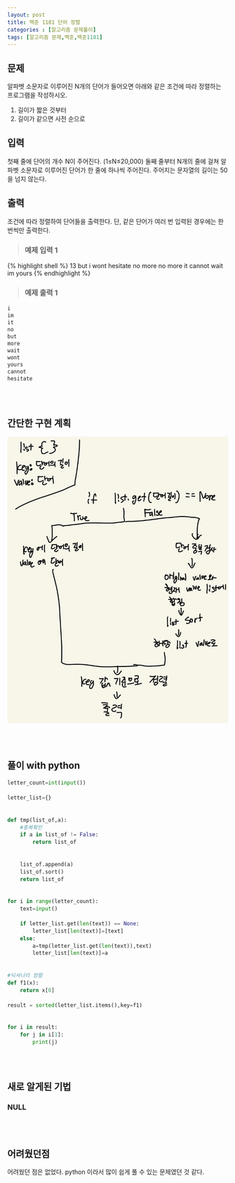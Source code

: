 ```yaml
---
layout: post
title: 백준 1181 단어 정렬
categories : [알고리즘 문제풀이]
tags: [알고리즘 문제,백준,백준1181]
---
```




문제
------
알파벳 소문자로 이루어진 N개의 단어가 들어오면 아래와 같은 조건에 따라 정렬하는 프로그램을 작성하시오.

1. 길이가 짧은 것부터
2. 길이가 같으면 사전 순으로

입력
------
첫째 줄에 단어의 개수 N이 주어진다. (1≤N≤20,000) 둘째 줄부터 N개의 줄에 걸쳐 알파벳 소문자로 이루어진 단어가 한 줄에 하나씩 주어진다. 주어지는 문자열의 길이는 50을 넘지 않는다.

출력
------
조건에 따라 정렬하여 단어들을 출력한다. 단, 같은 단어가 여러 번 입력된 경우에는 한 번씩만 출력한다.




><h3>예제 입력 1</h3>

{% highlight shell %}
13
but
i
wont
hesitate
no
more
no
more
it
cannot
wait
im
yours
{% endhighlight %}



><h3>예제 출력 1</h3>


```
i
im
it
no
but
more
wait
wont
yours
cannot
hesitate
```
<br><br>

간단한 구현 계획
-------
![구현계획](/assets/img/al_prob/baekjoon1181.jpg)


<br><br>


풀이 with python
----

```python
letter_count=int(input())

letter_list={}


def tmp(list_of,a):
    #중복확인
    if a in list_of != False:
        return list_of
    

    list_of.append(a)
    list_of.sort()
    return list_of 


for i in range(letter_count):
    text=input()

    if letter_list.get(len(text)) == None:
        letter_list[len(text)]=[text]
    else:
        a=tmp(letter_list.get(len(text)),text)
        letter_list[len(text)]=a


#딕셔너리 정렬
def f1(x):
    return x[0]

result = sorted(letter_list.items(),key=f1)


for i in result:
    for j in i[1]:
        print(j)
```
<br><br>

새로 알게된  기법
-------
<h3>NULL</h3>

<br><br>

어려웠던점
-------
<p>어려웠던 점은 없었다. python 이라서 많이 쉽게 풀 수 있는 문제였던 것 같다.</p>